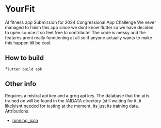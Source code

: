 # YourFit
AI fitness app 
Submission for 2024 Congressional App Challenge
We never managed to finish this app since we dont know flutter so we have decided to open source it so feel free to contribute! The code is messy and the features arent really functioning at all so if anyone actually wants to make this happen itll be cool.

## How to build 
```flutter build apk```

## Other info
Requires a mistral api key and a groq api key.
The database that the ai is trained on will be found in the /AIDATA directory (still waiting for it, it likelyisnt needed for testing at the moment, its just its training data.
Attributions:
 - [running_icon](https://www.flaticon.com/free-icons/fast)

